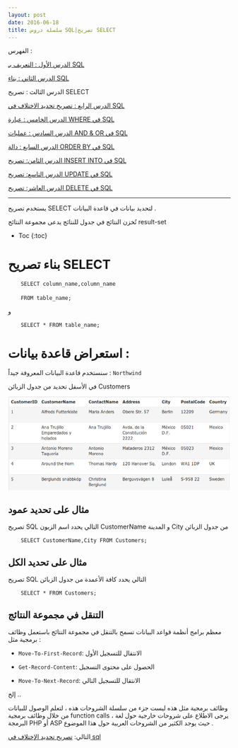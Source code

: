 ```yaml
---
layout: post
date: 2016-06-18
title: سلسلة دروس SQL|تصريح SELECT
---
```


الفهرس :

[الدرس الأول : التعريف بـ SQL](intro)

[الدرس الثاني : بناء SQL](build)

الدرس الثالث : تصريح SELECT

[الدرس الرابع : تصريح تحديد الاختلاف في SQL](select-distinct)

[الدرس الخامس : عبارة WHERE في SQL](where)

[الدرس السادس : عمليات AND & OR في SQL](and-or)

[الدرس السابع : دالة ORDER BY في SQL](order-by)

[الدرس الثامن: تصريح INSERT INTO في SQL](insert-into)

[الدرس التاسع: تصريح UPDATE في SQL](update)

[الدرس العاشر: تصريح DELETE في SQL](delete)

*****************


يستخدم تصريح SELECT لتحديد بيانات في قاعدة البيانات .


تُخزن النتائج في جدول للنتائج يدعى مجموعة النتائج result-set


* Toc
{:toc}

# بناء تصريح SELECT 


        SELECT column_name,column_name

        FROM table_name; 

و


        SELECT * FROM table_name;

# استعراض قاعدة بيانات :



سنستخدم قاعدة البيانات المعروفة جيداً : `Northwind`


في الأسفل تحديد من جدول الزبائن Customers

![customers](/assets/customers.png)

## مثال على تحديد عمود


تصريح SQL التالي يحدد اسم الزبون CustomerName و المدينة City من جدول الزبائن


        SELECT CustomerName,City FROM Customers;

## مثال على تحديد الكل


 تصريح SQL التالي يحدد كافة الأعمدة من جدول الزبائن


        SELECT * FROM Customers;

## التنقل في مجموعة النتائج


معظم برامج أنظمة قواعد البيانات تسمح بالتنقل في مجموعة النتائج باستعمل وظائف برمجية مثل :

* `Move-To-First-Record`: الانتقال للتسجيل الأول

* `Get-Record-Content`: الحصول على محتوى التسجيل

* `Move-To-Next-Record`: الانتقال للتسجيل التالي

إلخ ..


وظائف برمجية مثل هذه ليست جزء من سلسلة الشروحات هذه ، لتعلم الوصول للبيانات من خلال وظائف برمجية function calls ، يرجى الاطلاع على شروحات خارجية حول لغة البرمجة PHP أو ASP حيث يوجد الكثير من الشروحات العربية حول هذا الموضوع .


التالي: [تصريح تحديد الإختلاف في sql](select-distinct)


